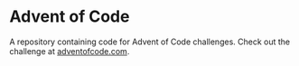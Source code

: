 # Advent of Code

A repository containing code for Advent of Code challenges. Check out the challenge at [adventofcode.com](https://adventofcode.com/). 


